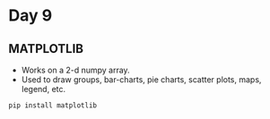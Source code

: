# Day 9

## MATPLOTLIB

- Works on a 2-d numpy array.
- Used to draw groups, bar-charts, pie charts, scatter plots, maps, legend, etc.

```python
pip install matplotlib
```
